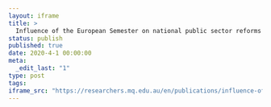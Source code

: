 ```yaml
---
layout: iframe
title: >
  Influence of the European Semester on national public sector reforms under conditions of fiscal consolidation: the policy of conditionality in Italy 2011–2015
status: publish
published: true
date: 2020-4-1 00:00:00
meta:
  _edit_last: "1"
type: post
tags:
iframe_src: "https://researchers.mq.edu.au/en/publications/influence-of-the-european-semester-on-national-public-sector-refo"
---
```

        